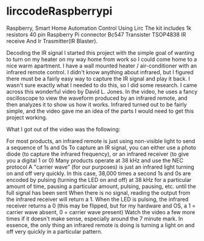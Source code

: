 # lirccodeRaspberrypi
Raspberry, Smart Home Automation Control Using Lirc
The kit includes
1k resistors
40 pin Raspberry Pi connector
Bc547 Transister 
TSOP4838 IR receive And Ir Trasmitter(IR Blaster).


Decoding the IR signal
I started this project with the simple goal of wanting to turn on my heater on my way home from work so I could come home to a nice warm apartment. I have a wall mounted heater / air-conditioner with an infrared remote control. I didn't know anything about infrared, but I figured there must be a fairly easy way to capture the IR signal and play it back. I wasn't sure exactly what I needed to do this, so I did some research. I came across this wonderful video by David L. Jones. In the video, he uses a fancy oscilloscope to view the waveform produced by an infrared remote, and then analyzes it to show us how it works. Infrared turned out to be fairly simple, and the video gave me an idea of the parts I would need to get this project working.

What I got out of the video was the following:

For most products, an infrared remote is just using non-visible light to send a sequence of 1s and 0s
To capture an IR signal, you can either use a photo diode (to capture the infrared frequency), or an infrared receiver (to give you a digital 1 or 0)
Many products operate at 38 kHz and use the NEC protocol
A "carrier wave" (for our purposes) is just an infrared light turning on and off very quickly. In this case, 38,000 times a second
1s and 0s are encoded by pulsing (turning the LED on and off) at 38 kHz for a particular amount of time, pausing a particular amount, pulsing, pausing, etc. until the full signal has been sent
When there is no signal, reading the output from the infrared receiver will return a 1. When the LED is pulsing, the infrared receiver returns a 0 (this may be flipped, but for my hardware and OS, a 1 = carrier wave absent, 0 = carrier wave present)
Watch the video a few more times if it doesn't make sense, especially around the 7 minute mark. In essence, the only thing an infrared remote is doing is turning a light on and off very quickly in a particular pattern.
